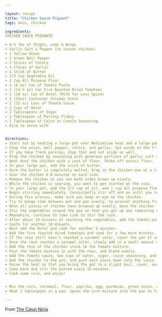 ```yaml
---

layout: recipe
title: "Chicken Sauce Piquant"
tags: main, chicken

ingredients:
CHICKEN SAUCE PIQUANTE

- 4-5 lbs of Thighs, Legs & Wings
- Garlic Salt & Pepper (to season chicken)
- 1 Yellow Onion
- 1 Green Bell Pepper
- 2 Sticks of Celery
- 4 Cloves of Garlic
- 1 Stick of Butter
- 2/3 Cup Vegetable Oil
- 1 Cup All Purpose Flour
- 1 (6 oz) Can of Tomato Paste
- 1 (14.5 oz) Can Fire Roasted Diced Tomatoes
- 1 (10 oz) Can of Rotel (Mild for Less Spice)
- 1 (32oz) Container Chicken Stock
- 2 (15 oz) Cans of Tomato Sauce
- 2 Cups of Water
- 2 Tablespoons of Sugar
- 1 Tablespoon of Parsley Flakes
- 1 Tablespoon of Cajun or Creole Seasoning
- Rice to serve with


directions:
- Start out by heating a large pot over Medium/Low heat and a large pan over Medium heat.
- Chop the onion, bell pepper, celery, and garlic. Set aside in the fridge.
- If you have fresh parsley, chop that and set aside as well.
- Prep the chicken by seasoning with generous portions of garlic salt and black pepper.
- Next dust the chicken with a coat of flour. Shake off excess flour.
- In your large pan, add the stick of butter.
- Once the butter is completely melted, drop in the chicken one at a time.
- Sear the chicken 6-8 minutes on each side.
- Remove the chicken as you see both sides brown up nicely.
- While the chicken is searing, you want to get started on the roux.
- To your large pot, add the 2/3 cup of oil, and 1 cup all purpose flour.
- Begin stirring immediately. Consistently stir off and on until you reach a brown caramel-like color.
- During this process, make sure you keep an eye on the chicken.
- Try to mange time between pot and pan evenly, to prevent anything from burning.
- When all pieces of chicken have browned up evenly, move the chicken to a bowl, and add the chopped vegetables into the large pan.
- Stir the vegetables around the pan so that you get up any remaining drippings that were leftover from the chicken.
- Meanwhile, continue to take time to stir the roux.
- After about 10 minuets of sautéing the vegetables, add the tomato paste.
- Sauté for another 10 minuets.
- Next add the Rotel and cook for another 5 minutes.
- Add the fire roasted diced tomatoes and cook for a few more minutes.
- If the roux still hasn’t reached a caramel color, cover the pan of vegetables, lower to a simmering heat, and just come back to it every so often as you continue to cook the roux.
- Once the roux reaches a caramel color, slowly add in a small amount of the chicken stock. Stir until you reach a creamy mixture.
- Add the rest of the chicken stock to the tomato mixture.
- Pour the tomato mixture in with the roux, and blend evenly.
- Add the tomato sauce, two cups of water, sugar, cajun seasoning, and chopped parsley to the pot. Mix well
- Add the chicken to the pot, and push each piece down into the sauce. Pour in any remaining juices from the bowl the chicken was in.
- Raise the heat so that you bring the pot to a slight boil, cover, and let simmer for 2 hours.
- Come back and stir the bottom every 15 minutes.
- Cook some rice, and enjoy!


- Mix the corn, cornmeal, flour, paprika, egg, parmesan, green onion, cilantro, lime juice in a large bowl. Add some water if the mixture is too dry.
- Heat 1 tablespoon in a pan. Spoon the corn mixture into the pan to form patties and cook until golden brown on both sides, about 4 minutes per side. Garnish with a dollop of cream. Enjoy!

---
```

From [The Cajun Ninja](https://www.youtube.com/watch?v=vu2D75HlJF0)